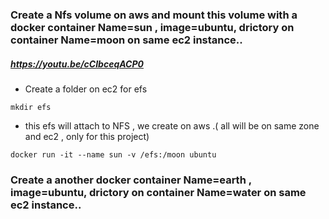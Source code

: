 ### Create a Nfs volume on aws and mount this volume with a docker container Name=sun , image=ubuntu, drictory on container Name=moon on same ec2 instance..

##### https://youtu.be/cCIbceqACP0

- Create a folder on ec2 for efs
```
mkdir efs
```
- this efs will attach to NFS , we create on aws .( all will be on same zone and ec2 , only for this project)
```
docker run -it --name sun -v /efs:/moon ubuntu
```

### Create a another docker container Name=earth , image=ubuntu, drictory on container Name=water on same ec2 instance..


